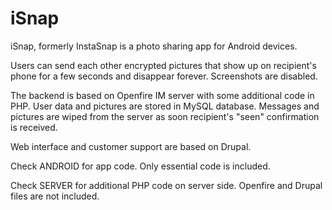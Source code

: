 # iSnap

iSnap, formerly InstaSnap is a photo sharing app for Android devices.

Users can send each other encrypted pictures that show up on recipient's phone for a few seconds and disappear forever.
Screenshots are disabled.

The backend is based on Openfire IM server with some additional code in PHP.
User data and pictures are stored in MySQL database. Messages and pictures are wiped from the server as soon recipient's "seen" confirmation is received.

Web interface and customer support are based on Drupal.


Check ANDROID for app code. Only essential code is included.

Check SERVER for additional PHP code on server side. Openfire and Drupal files are not included.